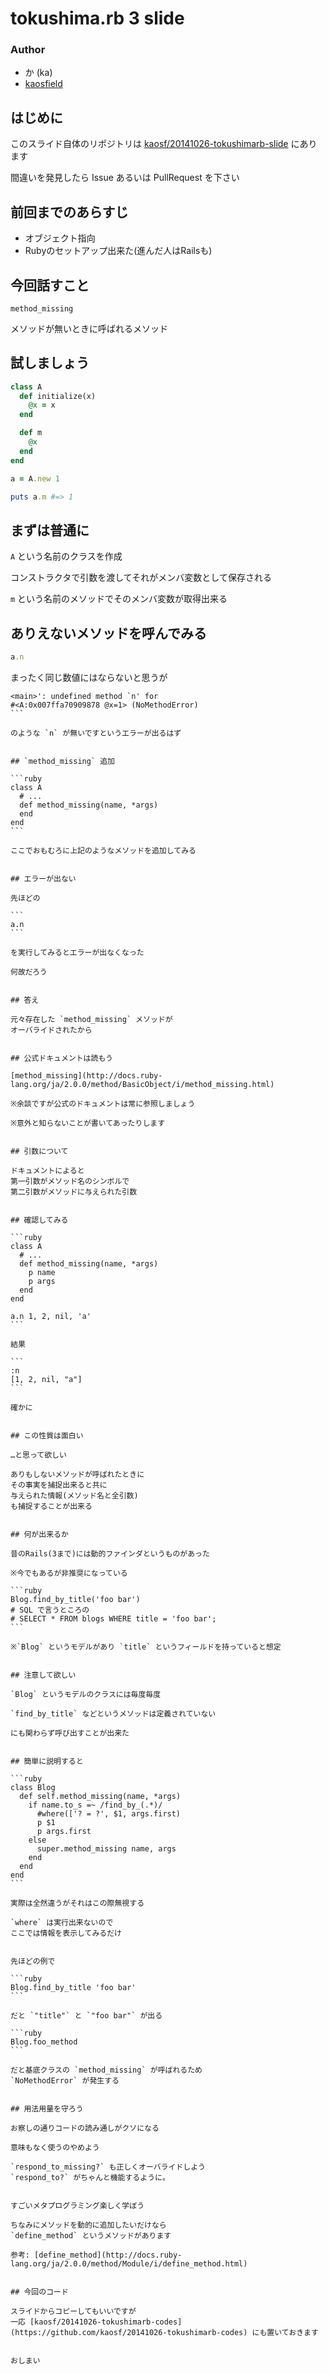 # tokushima.rb 3 slide

### Author

* か (ka)
* [kaosfield](http://www.kaosfield.net)


## はじめに

このスライド自体のリポジトリは [kaosf/20141026-tokushimarb-slide](https://github.com/kaosf/20141026-tokushimarb-slide) にあります

間違いを発見したら Issue あるいは PullRequest を下さい


## 前回までのあらすじ

* オブジェクト指向
* Rubyのセットアップ出来た(進んだ人はRailsも)


## 今回話すこと

```
method_missing
```

メソッドが無いときに呼ばれるメソッド


## 試しましょう

```ruby
class A
  def initialize(x)
    @x = x
  end

  def m
    @x
  end
end

a = A.new 1

puts a.m #=> 1
```


## まずは普通に

`A` という名前のクラスを作成

コンストラクタで引数を渡してそれがメンバ変数として保存される

`m` という名前のメソッドでそのメンバ変数が取得出来る


## ありえないメソッドを呼んでみる

```ruby
a.n
```

まったく同じ数値にはならないと思うが

````
<main>': undefined method `n' for
#<A:0x007ffa70909878 @x=1> (NoMethodError)
```

のような `n` が無いですというエラーが出るはず


## `method_missing` 追加

```ruby
class A
  # ...
  def method_missing(name, *args)
  end
end
```

ここでおもむろに上記のようなメソッドを追加してみる


## エラーが出ない

先ほどの

```
a.n
```

を実行してみるとエラーが出なくなった

何故だろう


## 答え

元々存在した `method_missing` メソッドが  
オーバライドされたから


## 公式ドキュメントは読もう

[method_missing](http://docs.ruby-lang.org/ja/2.0.0/method/BasicObject/i/method_missing.html)

※余談ですが公式のドキュメントは常に参照しましょう

※意外と知らないことが書いてあったりします


## 引数について

ドキュメントによると  
第一引数がメソッド名のシンボルで  
第二引数がメソッドに与えられた引数


## 確認してみる

```ruby
class A
  # ...
  def method_missing(name, *args)
    p name
    p args
  end
end

a.n 1, 2, nil, 'a'
```

結果

```
:n
[1, 2, nil, "a"]
```

確かに


## この性質は面白い

…と思って欲しい

ありもしないメソッドが呼ばれたときに  
その事実を捕捉出来ると共に  
与えられた情報(メソッド名と全引数)  
も捕捉することが出来る


## 何が出来るか

昔のRails(3まで)には動的ファインダというものがあった

※今でもあるが非推奨になっている

```ruby
Blog.find_by_title('foo bar')
# SQL で言うところの
# SELECT * FROM blogs WHERE title = 'foo bar';
```

※`Blog` というモデルがあり `title` というフィールドを持っていると想定


## 注意して欲しい

`Blog` というモデルのクラスには毎度毎度

`find_by_title` などというメソッドは定義されていない

にも関わらず呼び出すことが出来た


## 簡単に説明すると

```ruby
class Blog
  def self.method_missing(name, *args)
    if name.to_s =~ /find_by_(.*)/
      #where(['? = ?', $1, args.first)
      p $1
      p args.first
    else
      super.method_missing name, args
    end
  end
end
```

実際は全然違うがそれはこの際無視する

`where` は実行出来ないので  
ここでは情報を表示してみるだけ


先ほどの例で

```ruby
Blog.find_by_title 'foo bar'
```

だと `"title"` と `"foo bar"` が出る

```ruby
Blog.foo_method
```

だと基底クラスの `method_missing` が呼ばれるため  
`NoMethodError` が発生する


## 用法用量を守ろう

お察しの通りコードの読み通しがクソになる

意味もなく使うのやめよう

`respond_to_missing?` も正しくオーバライドしよう  
`respond_to?` がちゃんと機能するように。


すごいメタプログラミング楽しく学ぼう

ちなみにメソッドを動的に追加したいだけなら  
`define_method` というメソッドがあります

参考: [define_method](http://docs.ruby-lang.org/ja/2.0.0/method/Module/i/define_method.html)


## 今回のコード

スライドからコピーしてもいいですが  
一応 [kaosf/20141026-tokushimarb-codes](https://github.com/kaosf/20141026-tokushimarb-codes) にも置いておきます


おしまい
